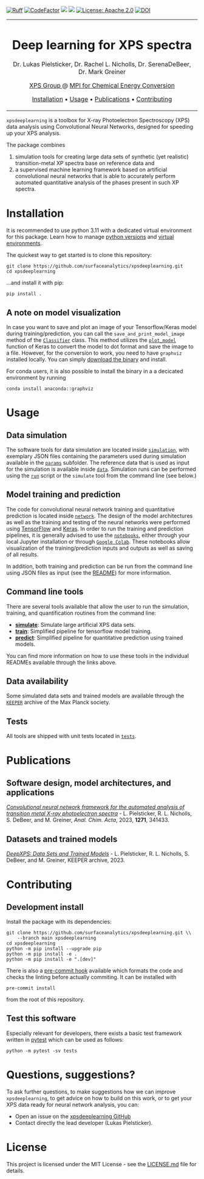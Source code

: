 [![Ruff](https://img.shields.io/endpoint?url=https://raw.githubusercontent.com/astral-sh/ruff/main/assets/badge/v2.json)](https://github.com/astral-sh/ruff)
<a href="https://www.codefactor.io/repository/github/surfaceanalytics/xpsdeeplearning"><img src="https://www.codefactor.io/repository/github/surfaceanalytics/xpsdeeplearning/badge?s=e9dbf0ea5d4ce269c738ea85e856fd6811b425ce" alt="CodeFactor" /></a>
![](https://github.com/FAIRmat-NFDI/pynxtools/actions/workflows/pytest.yml/badge.svg)
![](https://github.com/FAIRmat-NFDI/pynxtools/actions/workflows/pylint.yml/badge.svg)
[![License: Apache 2.0](https://img.shields.io/badge/License-Apache_2.0-blue.svg)](https://github.com/lukaspie/xpsdeeplearning/blob/main/LICENSE)
[![DOI](https://zenodo.org/badge/444112446.svg)](https://zenodo.org/badge/latestdoi/444112446)

<table align="center">
<tr><td align="center" width="10000">

# <strong> Deep learning for XPS spectra </strong>

<p>
    Dr. Lukas Pielsticker,
    Dr. Rachel L. Nicholls,
    Dr. SerenaDeBeer,
    Dr. Mark Greiner
    <br>
</p>

<p>
    <a href="https://www.cec.mpg.de/en/research/scientific-infrastructure/dr-walid-hetaba">XPS Group </a> @ <a href="https://www.cec.mpg.de">MPI for Chemical Energy Conversion </a>
</p>

<p>
    <a href="#installation">Installation</a> • <a href="#usage">Usage</a> • <a href="#publications">Publications</a> • <a href="#contributing">Contributing</a>
</p>

</td></tr></table>

`xpsdeeplearning` is a toolbox for X-ray Photoelectron Spectroscopy (XPS) data analysis using Convolutional Neural Networks, designed for speeding up your XPS analysis.

The package combines
1) simulation tools for creating large data sets of synthetic (yet realistic) transition-metal XP spectra base on reference data and
2) a supervised machine learning framework based on artificial convolutional neural networks that is able to accurately perform automated quantitative analysis of the phases present in such XP spectra.

# Installation
It is recommended to use python 3.11 with a dedicated virtual environment for this package.
Learn how to manage [python versions](https://github.com/pyenv/pyenv) and
[virtual environments](https://realpython.com/python-virtual-environments-a-primer/).

The quickest way to get started is to clone this repository:

```shell
git clone https://github.com/surfaceanalytics/xpsdeeplearning.git
cd xpsdeeplearning
```
...and install it with pip:
```shell
pip install .
```

## A note on model visualization
In case you want to save and plot an image of your Tensorflow/Keras model during training/prediction, you can call the `save_and_print_model_image` method of the [`Classifier`](https://github.com/surfaceanalytics/xpsdeeplearning/tree/main/network/classifier.py) class. This method utilizes the [`plot_model`](https://keras.io/api/utils/model_plotting_utils/) function of Keras to convert the model to dot format and save the image to a file. However, for the conversion to work, you need to have `graphviz` installed locally. You can simply [download the binary](https://www.graphviz.org/download/source/) and install.

For conda users, it is also possible to install the binary in a a decicated environment by running
```shell
conda install anaconda::graphviz
```

# Usage
## Data simulation
The software tools for data simulation are located inside [`simulation`](https://github.com/surfaceanalytics/xpsdeeplearning/tree/main/simulation), with exemplary JSON files containing the parameters used during simulation available in the [`params`](https://github.com/surfaceanalytics/xpsdeeplearning/tree/main/simulation/params) subfolder. The reference data that is used as input for the simulation is available inside [`data`](https://github.com/surfaceanalytics/xpsdeeplearning/tree/main/data). Simulation runs can be performed using the [`run`](https://github.com/surfaceanalytics/xpsdeeplearning/tree/main/simulation/run.py) script or the `simulate` tool from the command line (see below.)

## Model training and prediction
The code for convolutional neural network training and quantitative prediction is located inside [`network`](https://github.com/surfaceanalytics/xpsdeeplearning/tree/main/network). The design of the model architectures as well as the training and testing of the neural networks were performed using [TensorFlow](https://www.tensorflow.org/) and [Keras](https://keras.io/). In order to run the training and prediction pipelines, it is generally advised to use the [`notebooks`](https://github.com/surfaceanalytics/xpsdeeplearning/tree/main/notebooks), either through your local Jupyter installation or through [`Google Colab`](https://colab.research.google.com/). These notebooks allow visualization of the training/prediction inputs and outputs as well as saving of all results.

In addition, both training and prediction can be run from the command line using JSON files as input (see the [README](https://github.com/surfaceanalytics/xpsdeeplearning/tree/main/xpsdeeplearning/network/README.md)) for more information.

## Command line tools
There are several tools available that allow the user to run the simulation, training, and quantification routines from the command line:
- [**simulate**](https://github.com/surfaceanalytics/xpsdeeplearning/tree/main/xpsdeeplearning/simulation/README.md): Simulate large artificial XPS data sets.
- [**train**](https://github.com/surfaceanalytics/xpsdeeplearning/tree/main/xpsdeeplearning/network/README.md): Simplified pipeline for tensorflow model training.
- [**predict**](https://github.com/surfaceanalytics/xpsdeeplearning/tree/main/xpsdeeplearning/network/README.md): Simplified pipeline for quantitative prediction using trained models.

You can find more information on how to use these tools in the individual READMEs available through the links above.

## Data availability
Some simulated data sets and trained models are available through the [`KEEPER`](https://keeper.mpdl.mpg.de/d/25ebee640ba54622864a/) archive of the Max Planck society.

## Tests
All tools are shipped with unit tests located in [`tests`](https://github.com/surfaceanalytics/xpsdeeplearning/tree/main/tests).

# Publications
## Software design, model architectures, and applications
*[Convolutional neural network framework for the automated analysis of transition metal X-ray photoelectron spectra](https://doi.org/10.1016/j.aca.2023.341433)* - L. Pielsticker, R. L. Nicholls, S. DeBeer, and M. Greiner, *Anal. Chim. Acta*, 2023, **1271**, 341433.
## Datasets and trained models
*[DeepXPS: Data Sets and Trained Models](https://keeper.mpdl.mpg.de/d/25ebee640ba54622864a/)* - L. Pielsticker, R. L. Nicholls, S. DeBeer, and M. Greiner, KEEPER archive, 2023.

# Contributing
## Development install
Install the package with its dependencies:

```shell
git clone https://github.com/surfaceanalytics/xpsdeeplearning.git \\
    --branch main xpsdeeplearning
cd xpsdeeplearning
python -m pip install --upgrade pip
python -m pip install -e .
python -m pip install -e ".[dev]"
```

There is also a [pre-commit hook](https://pre-commit.com/#intro) available
which formats the code and checks the linting before actually commiting.
It can be installed with
```shell
pre-commit install
```
from the root of this repository.

## Test this software

Especially relevant for developers, there exists a basic test framework written in
[pytest](https://docs.pytest.org/en/stable/) which can be used as follows:

```shell
python -m pytest -sv tests
```

# Questions, suggestions?

To ask further questions, to make suggestions how we can improve `xpsdeeplearning`, to get advice
on how to build on this work, or to get your XPS data ready for neural network analysis, you can:

- Open an issue on the [xpsdeeplearning GitHub](https://github.com/surfaceanalytics/xpsdeeplearning)
- Contact directly the lead developer (Lukas Pielsticker).

# License

This project is licensed under the MIT License - see the [LICENSE.md](LICENSE.md) file for details.